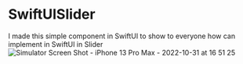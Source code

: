 # SwiftUISlider
I made this simple component in SwiftUI to show to everyone how can implement in SwiftUI in Slider
![Simulator Screen Shot - iPhone 13 Pro Max - 2022-10-31 at 16 51 25](https://user-images.githubusercontent.com/79055304/199052772-0f74ea24-285c-4432-b1b6-e68595674fd5.png)
